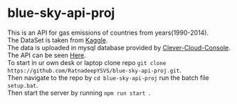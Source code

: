 # blue-sky-api-proj  
This is an API for gas emissions of countries from years(1990-2014).   
The DataSet is taken from [Kaggle](https://kaggle.com).   
The data is uploaded in mysql database provided by [Clever-Cloud-Console](https://console.clever-cloud.com/).  
The API can be seen [Here](https://bsky-api-proj.herokuapp.com/).   
To start in ur own desk or laptop clone repo `git clone https://github.com/RatnadeepYSVS/blue-sky-api-proj.git`.  
Then navigate to the repo by `cd blue-sky-api-proj` run the batch file `setup.bat`.       
Then start the server by running `npm run start `.  
